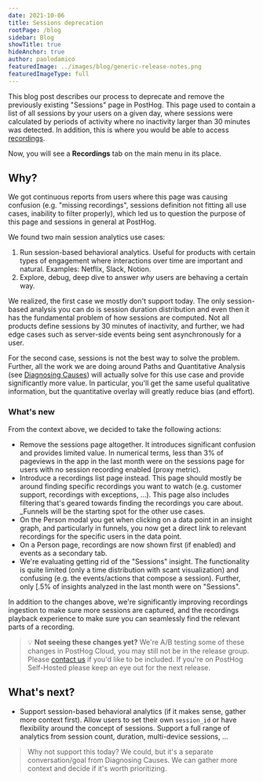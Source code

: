 ```yaml
---
date: 2021-10-06
title: Sessions deprecation
rootPage: /blog
sidebar: Blog
showTitle: true
hideAnchor: true
author: paolodamico
featuredImage: ../images/blog/generic-release-notes.png
featuredImageType: full
---
```


This blog post describes our process to deprecate and remove the previously existing "Sessions" page in PostHog. This page used to contain a list of all sessions by your users on a given day, where sessions were calculated by periods of activity where no inactivity larger than 30 minutes was detected. In addition, this is where you would be able to access [recordings](/docs/user-guides/recordings).

Now, you will see a **Recordings** tab on the main menu in its place.


## Why?

We got continuous reports from users where this page was causing confusion (e.g. "missing recordings", sessions definition not fitting all use cases, inability to filter properly), which led us to question the purpose of this page and sessions in general at PostHog. 

We found two main session analytics use cases:
1. Run session-based behavioral analytics. Useful for products with certain types of engagement where interactions over time are important and natural. Examples: Netflix, Slack, Notion.
2. Explore, debug, deep dive to answer _why_ users are behaving a certain way.


We realized, the first case we mostly don't support today. The only session-based analysis you can do is session duration distribution and even then it has the fundamental problem of how sessions are computed. Not all products define sessions by 30 minutes of inactivity, and further, we had edge cases such as server-side events being sent asynchronously for a user.

For the second case, sessions is not the best way to solve the problem. Further, all the work we are doing around Paths and Quantitative Analysis (see [Diagnosing Causes](/handbook/strategy/strategy#milestone-2-early-august-onwards)) will actually solve for this use case and provide significantly more value. In particular, you'll get the same useful qualitative information, but the quantitative overlay will greatly reduce bias (and effort).


### What's new

From the context above, we decided to take the following actions:
- Remove the sessions page altogether. It introduces significant confusion and provides limited value. In numerical terms, less than 3% of pageviews in the app in the last month were on the sessions page for users with no session recording enabled (proxy metric).
- Introduce a recordings list page instead. This page should mostly be around finding specific recordings you want to watch (e.g. customer support, recordings with exceptions, ...). This page also includes filtering that's geared towards finding the recordings you care about. _Funnels will be the starting spot for the other use cases.
- On the Person modal you get when clicking on a data point in an insight graph, and particularly in funnels, you now get a direct link to relevant recordings for the specific users in the data point.
- On a Person page, recordings are now shown first (if enabled) and events as a secondary tab.
- We're evaluating getting rid of the "Sessions" insight. The functionality is quite limited (only a time distribution with scant visualization) and confusing (e.g. the events/actions that compose a session). Further, only [.5% of insights analyzed in the last month were on "Sessions".


In addition to the changes above, we're significantly improving recordings ingestion to make sure more sessions are captured, and the recordings playback experience to make sure you can seamlessly find the relevant parts of a recording.


> 💡 **Not seeing these changes yet?** We're A/B testing some of these changes in PostHog Cloud, you may still not be in the release group. Please [contact us](/slack) if you'd like to be included. If you're on PostHog Self-Hosted please keep an eye out for the next release.

## What's next?
- Support session-based behavioral analytics (if it makes sense, gather more context first). Allow users to set their own `session_id` or have flexibility around the concept of sessions. Support a full range of analytics from session count, duration, multi-device sessions, ...
> Why not support this today? We could, but it's a separate conversation/goal from Diagnosing Causes. We can gather more context and decide if it's worth prioritizing.